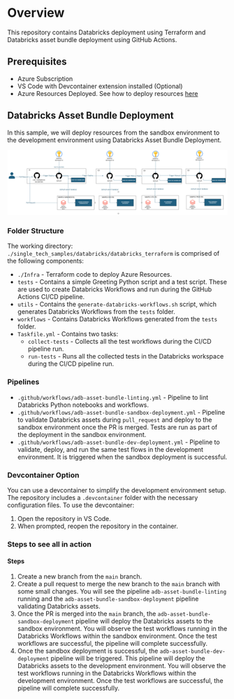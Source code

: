 # Overview

This repository contains Databricks deployment using Terraform and Databricks asset bundle deployment using GitHub Actions.

## Prerequisites

- Azure Subscription
- VS Code with Devcontainer extension installed (Optional)
- Azure Resources Deployed. See how to deploy resources [here](./Infra/README.md)

## Databricks Asset Bundle Deployment

In this sample, we will deploy resources from the sandbox environment to the development environment using Databricks Asset Bundle Deployment.

![Asset Bundle Deployment Pipeline](./images/databricks-asset-bundle-deploymeny-pipeline.png)

### Folder Structure

The working directory: `./single_tech_samples/databricks/databricks_terraform` is comprised of the following components:

- `./Infra` - Terraform code to deploy Azure Resources.
- `tests` - Contains a simple Greeting Python script and a test script. These are used to create Databricks Workflows and run during the GitHub Actions CI/CD pipeline.
- `utils` - Contains the `generate-databricks-workflows.sh` script, which generates Databricks Workflows from the `tests` folder.
- `workflows` - Contains Databricks Workflows generated from the `tests` folder.
- `Taskfile.yml` - Contains two tasks:
  - `collect-tests` - Collects all the test workflows during the CI/CD pipeline run.
  - `run-tests` - Runs all the collected tests in the Databricks workspace during the CI/CD pipeline run.

### Pipelines

- `.github/workflows/adb-asset-bundle-linting.yml` - Pipeline to lint Databricks Python notebooks and workflows.
- `.github/workflows/adb-asset-bundle-sandbox-deployment.yml` - Pipeline to validate Databricks assets during `pull_request` and deploy to the sandbox environment once the PR is merged. Tests are run as part of the deployment in the sandbox environment.
- `.github/workflows/adb-asset-bundle-dev-deployment.yml` - Pipeline to validate, deploy, and run the same test flows in the development environment. It is triggered when the sandbox deployment is successful.

### Devcontainer Option

You can use a devcontainer to simplify the development environment setup. The repository includes a `.devcontainer` folder with the necessary configuration files. To use the devcontainer:

1. Open the repository in VS Code.
2. When prompted, reopen the repository in the container.

### Steps to see all in action

#### Steps

1. Create a new branch from the `main` branch.
2. Create a pull request to merge the new branch to the `main` branch with some small changes. You will see the pipeline `adb-asset-bundle-linting` running and the `adb-asset-bundle-sandbox-deployment` pipeline validating Databricks assets.
3. Once the PR is merged into the `main` branch, the `adb-asset-bundle-sandbox-deployment` pipeline will deploy the Databricks assets to the sandbox environment. You will observe the test workflows running in the Databricks Workflows within the sandbox environment. Once the test workflows are successful, the pipeline will complete successfully.
4. Once the sandbox deployment is successful, the `adb-asset-bundle-dev-deployment` pipeline will be triggered. This pipeline will deploy the Databricks assets to the development environment. You will observe the test workflows running in the Databricks Workflows within the development environment. Once the test workflows are successful, the pipeline will complete successfully.
